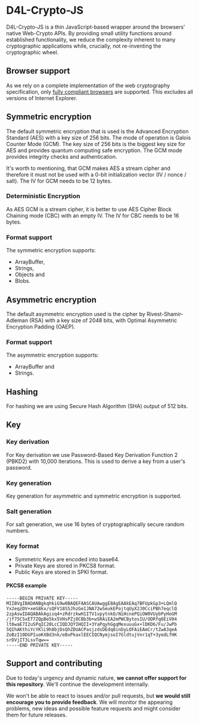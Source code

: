 # D4L-Crypto-JS

D4L-Crypto-JS is a thin JavaScript-based wrapper around the browsers' native Web-Crypto APIs. By providing small utility functions around established functionality, we reduce the complexity inherent to many cryptographic applications while, crucially, not re-inventing the cryptographic wheel.

## Browser support

As we rely on a complete implementation of the web cryptography specification, only [fully compliant browsers](https://caniuse.com/#feat=cryptography) are supported. This excludes all versions of Internet Explorer.

## Symmetric encryption

The default symmetric encryption that is used is the Advanced Encryption Standard (AES) with a key size of 256 bits. The mode of operation is Galois Counter Mode (GCM).
The key size of 256 bits is the biggest key size for AES and provides quantum computing safe encryption. The GCM mode provides integrity checks and authentication.

It's worth to mentioning, that GCM makes AES a stream cipher and therefore it must not be used with a 0-bit initialization vector (IV / nonce / salt). The IV for GCM needs to be 12 bytes.

### Deterministic Encryption

As AES GCM is a stream cipher, it is better to use AES Cipher Block Chaining mode (CBC) with an empty IV. The IV for CBC needs to be 16 bytes.

### Format support

The symmetric encryption supports:

- ArrayBuffer,
- Strings,
- Objects and
- Blobs.

## Asymmetric encryption

The default asymmetric encryption used is the cipher by Rivest-Shamir-Adleman (RSA) with a key size of 2048 bits, with Optimal Asymmetric Encryption Padding (OAEP).

### Format support

The asymmetric encryption supports:

- ArrayBuffer and
- Strings.

## Hashing

For hashing we are using Secure Hash Algorithm (SHA) output of 512 bits.

## Key

### Key derivation

For Key derivation we use Password-Based Key Derivation Function 2 (PBKD2) with 10,000 iterations. This is used to derive a key from a user's password.

### Key generation

Key generation for asymmetric and symmetric encryption is supported.

### Salt generation

For salt generation, we use 16 bytes of cryptographically secure random numbers.

### Key format

- Symmetric Keys are encoded into base64.
- Private Keys are stored in PKCS8 format.
- Public Keys are stored in SPKI format.

#### PKCS8 example

```
-----BEGIN PRIVATE KEY-----
MIIBVgIBADANBgkqhkiG9w0BAQEFAASCAUAwggE8AgEAAkEAq7BFUpkGp3+LQmlQ
Yx2eqzDV+xeG8kx/sQFV18S5JhzGeIJNA72wSeukEPojtqUyX2J0CciPBh7eqclQ
2zpAswIDAQABAkAgisq4+zRdrzkwH1ITV1vpytnkO/NiHcnePQiOW0VUybPyHoGM
/jf75C5xET7ZQpBe5kx5VHsPZj0CBb3b+wSRAiEA2mPWCBytosIU/ODRfq6EiV04
lt6waE7I2uSPqIC20LcCIQDJQYIHQII+3YaPqyhGgqMexuuuGx+lDKD6/Fu/JwPb
5QIhAKthiYcYKlL9h8bjDsQhZDUACPasjzdsDEdq8inDyLOFAiEAmCr/tZwA3qeA
ZoBzI10DGPIuoKXBd3nk/eBxPkaxlEECIQCNymjsoI7GldtujVnr1qT+3yedLfHK
srDVjIT3LsvTqw==
-----END PRIVATE KEY-----
```


## Support and contributing

Due to today's urgency and dynamic nature, **we cannot offer support for this repository**. We'll continue the development internally.

We won't be able to react to issues and/or pull requests, but **we would still encourage you to provide feedback**. We will monitor the appearing problems, new ideas and possible feature requests and might consider them for future releases.
